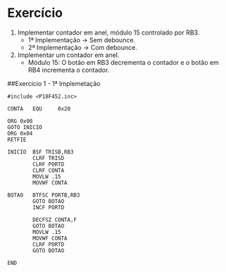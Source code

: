 # Exercício

1.  Implementar contador em anel, módulo 15 controlado por RB3. 
    -  1ª Implementação -> Sem debounce.    
    -  2ª Implementação -> Com debounce.
2.  Implementar um contador em anel.
    - Módulo 15: O botão em RB3 decrementa o contador e o botão em RB4 incrementa o contador.

##Exercício 1 - 1ª Implemetação

```assembly
#include <P18F452.inc>

CONTA   EQU     0x20

ORG 0x00
GOTO INICIO
ORG 0x04
RETFIE

INICIO 	BSF TRISB,RB3
		CLRF TRISD
	   	CLRF PORTD
	  	CLRF CONTA
	   	MOVLW .15
	 	MOVWF CONTA
	
BOTAO	BTFSC PORTB,RB3
		GOTO BOTAO
		INCF PORTD
		
		DECFSZ CONTA,F
		GOTO BOTAO
		MOVLW .15
		MOVWF CONTA
		CLRF PORTD
		GOTO BOTAO

END

```
